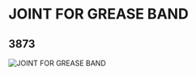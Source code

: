 # JOINT FOR GREASE BAND
## 3873
![JOINT FOR GREASE BAND](https://lc-www-live-s.legocdn.com/media/bricks/5/2/387326.jpg)